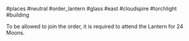 #places #neutral #order_lantern  #glass #east #cloudspire  #torchlight #building

To be allowed to join the order, it is required to attend the Lantern for 24 Moons.
